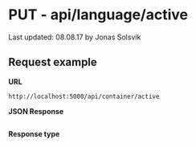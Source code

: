 # PUT - api/language/active

Last updated: 08.08.17 by Jonas Solsvik

## Request example 
**URL**

```url
http://localhost:5000/api/container/active
``` 


**JSON Response**
```json

```

**Response type**
```cs

```